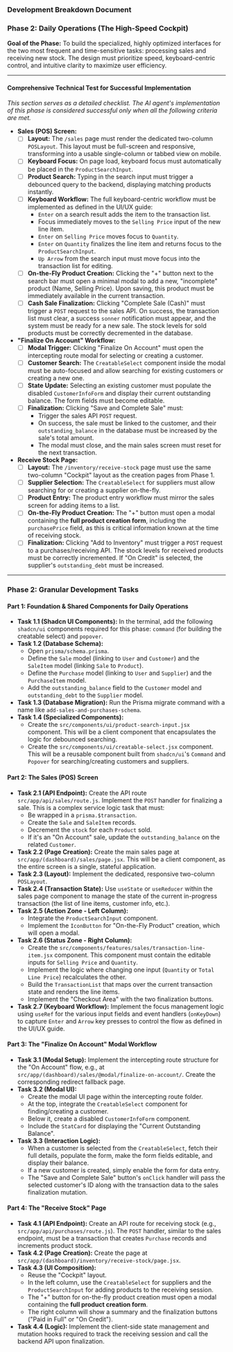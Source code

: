 ### **Development Breakdown Document**

### **Phase 2: Daily Operations (The High-Speed Cockpit)**

**Goal of the Phase:** To build the specialized, highly optimized interfaces for the two most frequent and time-sensitive tasks: processing sales and receiving new stock. The design must prioritize speed, keyboard-centric control, and intuitive clarity to maximize user efficiency.

---

#### **Comprehensive Technical Test for Successful Implementation**

_This section serves as a detailed checklist. The AI agent's implementation of this phase is considered successful only when all the following criteria are met._

- **Sales (POS) Screen:**
  - [ ] **Layout:** The `/sales` page must render the dedicated two-column `POSLayout`. This layout must be full-screen and responsive, transforming into a usable single-column or tabbed view on mobile.
  - [ ] **Keyboard Focus:** On page load, keyboard focus must automatically be placed in the `ProductSearchInput`.
  - [ ] **Product Search:** Typing in the search input must trigger a debounced query to the backend, displaying matching products instantly.
  - [ ] **Keyboard Workflow:** The full keyboard-centric workflow must be implemented as defined in the UI/UX guide:
    - `Enter` on a search result adds the item to the transaction list.
    - Focus immediately moves to the `Selling Price` input of the new line item.
    - `Enter` on `Selling Price` moves focus to `Quantity`.
    - `Enter` on `Quantity` finalizes the line item and returns focus to the `ProductSearchInput`.
    - `Up Arrow` from the search input must move focus into the transaction list for editing.
  - [ ] **On-the-Fly Product Creation:** Clicking the "+" button next to the search bar must open a minimal modal to add a new, "incomplete" product (Name, Selling Price). Upon saving, this product must be immediately available in the current transaction.
  - [ ] **Cash Sale Finalization:** Clicking "Complete Sale (Cash)" must trigger a `POST` request to the sales API. On success, the transaction list must clear, a success `sonner` notification must appear, and the system must be ready for a new sale. The stock levels for sold products must be correctly decremented in the database.
- **"Finalize On Account" Workflow:**
  - [ ] **Modal Trigger:** Clicking "Finalize On Account" must open the intercepting route modal for selecting or creating a customer.
  - [ ] **Customer Search:** The `CreatableSelect` component inside the modal must be auto-focused and allow searching for existing customers or creating a new one.
  - [ ] **State Update:** Selecting an existing customer must populate the disabled `CustomerInfoForm` and display their current outstanding balance. The form fields must become editable.
  - [ ] **Finalization:** Clicking "Save and Complete Sale" must:
    - Trigger the sales API `POST` request.
    - On success, the sale must be linked to the customer, and their `outstanding_balance` in the database must be increased by the sale's total amount.
    - The modal must close, and the main sales screen must reset for the next transaction.
- **Receive Stock Page:**
  - [ ] **Layout:** The `/inventory/receive-stock` page must use the same two-column "Cockpit" layout as the creation pages from Phase 1.
  - [ ] **Supplier Selection:** The `CreatableSelect` for suppliers must allow searching for or creating a supplier on-the-fly.
  - [ ] **Product Entry:** The product entry workflow must mirror the sales screen for adding items to a list.
  - [ ] **On-the-Fly Product Creation:** The "+" button must open a modal containing the **full product creation form**, including the `purchasePrice` field, as this is critical information known at the time of receiving stock.
  - [ ] **Finalization:** Clicking "Add to Inventory" must trigger a `POST` request to a purchases/receiving API. The stock levels for received products must be correctly incremented. If "On Credit" is selected, the supplier's `outstanding_debt` must be increased.

---

### **Phase 2: Granular Development Tasks**

#### **Part 1: Foundation & Shared Components for Daily Operations**

- **Task 1.1 (Shadcn UI Components):** In the terminal, add the following `shadcn/ui` components required for this phase: `command` (for building the creatable select) and `popover`.
- **Task 1.2 (Database Schema):**
  - Open `prisma/schema.prisma`.
  - Define the `Sale` model (linking to `User` and `Customer`) and the `SaleItem` model (linking `Sale` to `Product`).
  - Define the `Purchase` model (linking to `User` and `Supplier`) and the `PurchaseItem` model.
  - Add the `outstanding_balance` field to the `Customer` model and `outstanding_debt` to the `Supplier` model.
- **Task 1.3 (Database Migration):** Run the Prisma migrate command with a name like `add-sales-and-purchases-schema`.
- **Task 1.4 (Specialized Components):**
  - Create the `src/components/ui/product-search-input.jsx` component. This will be a client component that encapsulates the logic for debounced searching.
  - Create the `src/components/ui/creatable-select.jsx` component. This will be a reusable component built from `shadcn/ui`'s `Command` and `Popover` for searching/creating customers and suppliers.

#### **Part 2: The Sales (POS) Screen**

- **Task 2.1 (API Endpoint):** Create the API route `src/app/api/sales/route.js`. Implement the `POST` handler for finalizing a sale. This is a complex service logic task that must:
  - Be wrapped in a `prisma.$transaction`.
  - Create the `Sale` and `SaleItem` records.
  - Decrement the `stock` for each `Product` sold.
  - If it's an "On Account" sale, update the `outstanding_balance` on the related `Customer`.
- **Task 2.2 (Page Creation):** Create the main sales page at `src/app/(dashboard)/sales/page.jsx`. This will be a client component, as the entire screen is a single, stateful application.
- **Task 2.3 (Layout):** Implement the dedicated, responsive two-column `POSLayout`.
- **Task 2.4 (Transaction State):** Use `useState` or `useReducer` within the sales page component to manage the state of the current in-progress transaction (the list of line items, customer info, etc.).
- **Task 2.5 (Action Zone - Left Column):**
  - Integrate the `ProductSearchInput` component.
  - Implement the `IconButton` for "On-the-Fly Product" creation, which will open a modal.
- **Task 2.6 (Status Zone - Right Column):**
  - Create the `src/components/features/sales/transaction-line-item.jsx` component. This component must contain the editable inputs for `Selling Price` and `Quantity`.
  - Implement the logic where changing one input (`Quantity` or `Total Line Price`) recalculates the other.
  - Build the `TransactionList` that maps over the current transaction state and renders the line items.
  - Implement the "Checkout Area" with the two finalization buttons.
- **Task 2.7 (Keyboard Workflow):** Implement the focus management logic using `useRef` for the various input fields and event handlers (`onKeyDown`) to capture `Enter` and `Arrow` key presses to control the flow as defined in the UI/UX guide.

#### **Part 3: The "Finalize On Account" Modal Workflow**

- **Task 3.1 (Modal Setup):** Implement the intercepting route structure for the "On Account" flow, e.g., at `src/app/(dashboard)/sales/@modal/finalize-on-account/`. Create the corresponding redirect fallback page.
- **Task 3.2 (Modal UI):**
  - Create the modal UI page within the intercepting route folder.
  - At the top, integrate the `CreatableSelect` component for finding/creating a customer.
  - Below it, create a disabled `CustomerInfoForm` component.
  - Include the `StatCard` for displaying the "Current Outstanding Balance".
- **Task 3.3 (Interaction Logic):**
  - When a customer is selected from the `CreatableSelect`, fetch their full details, populate the form, make the form fields editable, and display their balance.
  - If a new customer is created, simply enable the form for data entry.
  - The "Save and Complete Sale" button's `onClick` handler will pass the selected customer's ID along with the transaction data to the sales finalization mutation.

#### **Part 4: The "Receive Stock" Page**

- **Task 4.1 (API Endpoint):** Create an API route for receiving stock (e.g., `src/app/api/purchases/route.js`). The `POST` handler, similar to the sales endpoint, must be a transaction that creates `Purchase` records and increments product stock.
- **Task 4.2 (Page Creation):** Create the page at `src/app/(dashboard)/inventory/receive-stock/page.jsx`.
- **Task 4.3 (UI Composition):**
  - Reuse the "Cockpit" layout.
  - In the left column, use the `CreatableSelect` for suppliers and the `ProductSearchInput` for adding products to the receiving session.
  - The "+" button for on-the-fly product creation must open a modal containing the **full product creation form**.
  - The right column will show a summary and the finalization buttons ("Paid in Full" or "On Credit").
- **Task 4.4 (Logic):** Implement the client-side state management and mutation hooks required to track the receiving session and call the backend API upon finalization.
